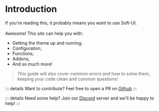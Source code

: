 # Introduction
If you're reading this, it probably means you want to use Soft-UI.<br><br>
Awesome! This site can help you with:
- Getting the theme up and running;
- Configuration;
- Functions;
- Addons;
- And so much more!

> This guide will also cover common errors and how to solve them, keeping your code clean and common questions!

::: details Want to contribute?
Feel free to open a PR on [Github](https://github.com/Assistants-Center/dbd-soft-ui)
:::

::: details Need some help?
Join our [Discord](https://discord.gg/zdqwNfAmfZ) server and we'll be happy to help!
:::